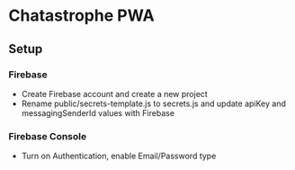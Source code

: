 # Chatastrophe PWA

## Setup

### Firebase
- Create Firebase account and create a new project
- Rename public/secrets-template.js to secrets.js and update apiKey and messagingSenderId values with Firebase

### Firebase Console
- Turn on Authentication, enable Email/Password type